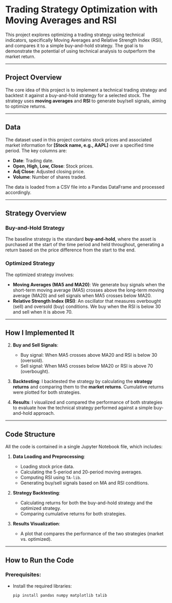 # Trading Strategy Optimization with Moving Averages and RSI

This project explores optimizing a trading strategy using technical indicators, specifically Moving Averages and Relative Strength Index (RSI), and compares it to a simple buy-and-hold strategy. The goal is to demonstrate the potential of using technical analysis to outperform the market return.

---

## Project Overview

The core idea of this project is to implement a technical trading strategy and backtest it against a buy-and-hold strategy for a selected stock. The strategy uses **moving averages** and **RSI** to generate buy/sell signals, aiming to optimize returns.

---

## Data

The dataset used in this project contains stock prices and associated market information for **[Stock name, e.g., AAPL]** over a specified time period. The key columns are:

- **Date**: Trading date.
- **Open, High, Low, Close**: Stock prices.
- **Adj Close**: Adjusted closing price.
- **Volume**: Number of shares traded.

The data is loaded from a CSV file into a Pandas DataFrame and processed accordingly.

---

## Strategy Overview

### Buy-and-Hold Strategy

The baseline strategy is the standard **buy-and-hold**, where the asset is purchased at the start of the time period and held throughout, generating a return based on the price difference from the start to the end.

### Optimized Strategy

The optimized strategy involves:
- **Moving Averages (MA5 and MA20)**: We generate buy signals when the short-term moving average (MA5) crosses above the long-term moving average (MA20) and sell signals when MA5 crosses below MA20.
- **Relative Strength Index (RSI)**: An oscillator that measures overbought (sell) and oversold (buy) conditions. We buy when the RSI is below 30 and sell when it is above 70.

---

## How I Implemented It

2. **Buy and Sell Signals**:
   - Buy signal: When MA5 crosses above MA20 and RSI is below 30 (oversold).
   - Sell signal: When MA5 crosses below MA20 or RSI is above 70 (overbought).

3. **Backtesting**:
   I backtested the strategy by calculating the **strategy returns** and comparing them to the **market returns**. Cumulative returns were plotted for both strategies.

4. **Results**:
   I visualized and compared the performance of both strategies to evaluate how the technical strategy performed against a simple buy-and-hold approach.

---

## Code Structure

All the code is contained in a single Jupyter Notebook file, which includes:

1. **Data Loading and Preprocessing**: 
   - Loading stock price data.
   - Calculating the 5-period and 20-period moving averages.
   - Computing RSI using `TA-lib`.
   - Generating buy/sell signals based on MA and RSI conditions.

2. **Strategy Backtesting**:
   - Calculating returns for both the buy-and-hold strategy and the optimized strategy.
   - Comparing cumulative returns for both strategies.

3. **Results Visualization**:
   - A plot that compares the performance of the two strategies (market vs. optimized).
  

---

## How to Run the Code

### Prerequisites:
- Install the required libraries:
  ```bash
  pip install pandas numpy matplotlib talib
